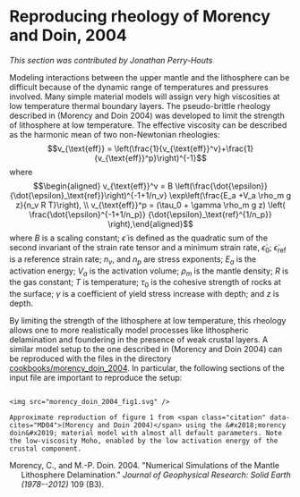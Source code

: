# Reproducing rheology of Morency and Doin, 2004

*This section was contributed by Jonathan Perry-Houts*

Modeling interactions between the upper mantle and the lithosphere can be
difficult because of the dynamic range of temperatures and pressures involved.
Many simple material models will assign very high viscosities at low
temperature thermal boundary layers. The pseudo-brittle rheology described in
(Morency and Doin 2004) was developed to limit the strength of lithosphere at
low temperature. The effective viscosity can be described as the harmonic mean
of two non-Newtonian rheologies:
$$v_{\text{eff}} = \left(\frac{1}{v_{\text{eff}}^v}+\frac{1}{v_{\text{eff}}^p}\right)^{-1}$$
where $$\begin{aligned}
  v_{\text{eff}}^v = B \left(\frac{\dot{\epsilon}}{\dot{\epsilon}_\text{ref}}\right)^{-1+1/n_v}
  \exp\left(\frac{E_a +V_a \rho_m g z}{n_v R T}\right),
  \\
  v_{\text{eff}}^p = (\tau_0 + \gamma \rho_m g z) \left( \frac{\dot{\epsilon}^{-1+1/n_p}}
  {\dot{\epsilon}_\text{ref}^{1/n_p}} \right),\end{aligned}$$ where $B$ is a
scaling constant; $\dot{\epsilon}$ is defined as the quadratic sum of the
second invariant of the strain rate tensor and a minimum strain rate,
$\dot{\epsilon}_0$; $\dot{\epsilon}_\text{ref}$ is a reference strain rate;
$n_v$, and $n_p$ are stress exponents; $E_a$ is the activation energy; $V_a$
is the activation volume; $\rho_m$ is the mantle density; $R$ is the gas
constant; $T$ is temperature; $\tau_0$ is the cohesive strength of rocks at
the surface; $\gamma$ is a coefficient of yield stress increase with depth;
and $z$ is depth.

By limiting the strength of the lithosphere at low temperature, this rheology
allows one to more realistically model processes like lithospheric
delamination and foundering in the presence of weak crustal layers. A similar
model setup to the one described in (Morency and Doin 2004) can be reproduced
with the files in the directory [cookbooks/morency_doin_2004](https://www.github.com/geodynamics/aspect/blob/main/cookbooks/morency_doin_2004). In
particular, the following sections of the input file are important to
reproduce the setup:

``` prmfile
```

```{figure-md} fig:md-1
<img src="morency_doin_2004_fig1.svg" />

Approximate reproduction of figure 1 from <span class="citation" data-cites="MD04">(Morency and Doin 2004)</span> using the &#x2018;morency doin&#x2019; material model with almost all default parameters. Note the low-viscosity Moho, enabled by the low activation energy of the crustal component.
```

<div id="refs" class="references csl-bib-body hanging-indent">

<div id="ref-MD04" class="csl-entry">

Morency, C., and M.-P. Doin. 2004. "Numerical Simulations of the Mantle
Lithosphere Delamination." *Journal of Geophysical Research: Solid Earth
(1978--2012)* 109 (B3).

</div>

</div>

  [cookbooks/morency_doin_2004]: cookbooks/morency_doin_2004
